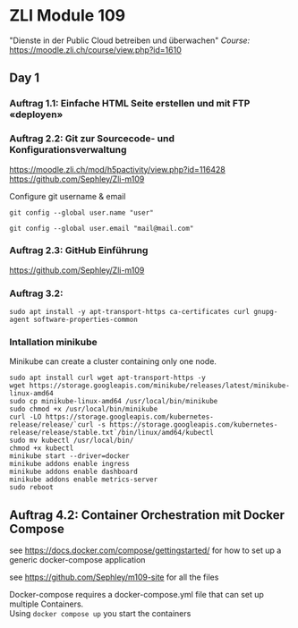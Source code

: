 # ZLI Module 109
"Dienste in der Public Cloud betreiben und überwachen"
*Course:* <https://moodle.zli.ch/course/view.php?id=1610>
## Day 1

### Auftrag 1.1: Einfache HTML Seite erstellen und mit FTP «deployen»

### Auftrag 2.2: Git zur Sourcecode- und Konfigurationsverwaltung
<https://moodle.zli.ch/mod/h5pactivity/view.php?id=116428>  
<https://github.com/Sephley/Zli-m109>




Configure git username & email
```
git config --global user.name "user"

git config --global user.email "mail@mail.com"
```

### Auftrag 2.3: GitHub Einführung
<https://github.com/Sephley/Zli-m109>

### Auftrag 3.2:
```
sudo apt install -y apt-transport-https ca-certificates curl gnupg-agent software-properties-common
```
### Intallation minikube
Minikube can create a cluster containing only one node.

```
sudo apt install curl wget apt-transport-https -y  
wget https://storage.googleapis.com/minikube/releases/latest/minikube-linux-amd64  
sudo cp minikube-linux-amd64 /usr/local/bin/minikube  
sudo chmod +x /usr/local/bin/minikube  
curl -LO https://storage.googleapis.com/kubernetes-release/release/`curl -s https://storage.googleapis.com/kubernetes-release/release/stable.txt`/bin/linux/amd64/kubectl  
sudo mv kubectl /usr/local/bin/  
chmod +x kubectl  
minikube start --driver=docker  
minikube addons enable ingress  
minikube addons enable dashboard  
minikube addons enable metrics-server  
sudo reboot  
```

## Auftrag 4.2: Container Orchestration mit Docker Compose

see <https://docs.docker.com/compose/gettingstarted/> for how to set up a generic docker-compose application

see <https://github.com/Sephley/m109-site> for all the files

Docker-compose requires a docker-compose.yml file that can set up multiple Containers.  
Using ```docker compose up``` you start the containers